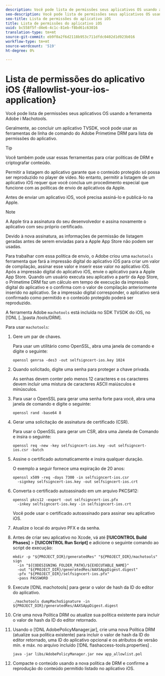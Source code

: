 ```yaml
---
description: Você pode lista de permissões seus aplicativos OS usando a ferramenta Adobe i Machotools.
seo-description: Você pode lista de permissões seus aplicativos OS usando a ferramenta Adobe i Machotools.
seo-title: Lista de permissões do aplicativo iOS
title: Lista de permissões do aplicativo iOS
uuid: bc558f5f-d4e6-4c1c-81eb-f8bd61c63016
translation-type: tm+mt
source-git-commit: eb9f0a2f6d2118b953c711dfdc0402d1d923b016
workflow-type: tm+mt
source-wordcount: '519'
ht-degree: 0%

---
```



# Lista de permissões do aplicativo iOS {#allowlist-your-ios-application}

Você pode lista de permissões seus aplicativos OS usando a ferramenta Adobe i Machotools.

Geralmente, ao concluir um aplicativo TVSDK, você pode usar as ferramentas de linha de comando do Adobe Primetime DRM para lista de permissões do aplicativo.

>[!TIP]
>
>Você também pode usar essas ferramentas para criar políticas de DRM e criptografar conteúdo.

Permitir a listagem do aplicativo garante que o conteúdo protegido só possa ser reproduzido no player de vídeo. No entanto, permitir a listagem de um aplicativo iOS requer que você conclua um procedimento especial que funcione com as políticas de envio de aplicativos da Apple.

Antes de enviar um aplicativo iOS, você precisa assiná-lo e publicá-lo na Apple.

>[!NOTE]
>
>A Apple tira a assinatura do seu desenvolvedor e assina novamente o aplicativo com seu próprio certificado.

Devido à nova assinatura, as informações de permissão de listagem geradas antes de serem enviadas para a Apple App Store não podem ser usadas.

Para trabalhar com essa política de envio, o Adobe criou uma `machotools` ferramenta que fará a impressão digital do aplicativo iOS para criar um valor de compilação, assinar esse valor e inserir esse valor no aplicativo iOS. Após a impressão digital do aplicativo iOS, envie o aplicativo para a Apple App Store. Quando um usuário executa seu aplicativo a partir da App Store, o Primetime DRM faz um cálculo em tempo de execução da impressão digital do aplicativo e o confirma com o valor de compilação anteriormente inserido no aplicativo. Se a impressão digital corresponder, o aplicativo será confirmado como permitido e o conteúdo protegido poderá ser reproduzido.

A ferramenta Adobe `machotools` está incluída no SDK TVSDK do iOS, no [!DNL [..]pasta /tools/DRM].

Para usar `machotools`:

1. Gere um par de chaves.

   Para usar um utilitário como OpenSSL, abra uma janela de comando e digite o seguinte:

   ```shell
   openssl genrsa -des3 -out selfsigncert-ios.key 1024
   ```

1. Quando solicitado, digite uma senha para proteger a chave privada.

   As senhas devem conter pelo menos 12 caracteres e os caracteres devem incluir uma mistura de caracteres ASCII maiúsculos e minúsculos.
1. Para usar o OpenSSL para gerar uma senha forte para você, abra uma janela de comando e digite o seguinte:

   ```shell
   openssl rand -base64 8
   ```

1. Gerar uma solicitação de assinatura de certificado (CSR).

   Para usar o OpenSSL para gerar um CSR, abra uma Janela de Comando e insira o seguinte:

   ```shell
   openssl req -new -key selfsigncert-ios.key -out selfsigncert-ios.csr -batch
   ```

1. Assine o certificado automaticamente e insira qualquer duração.

   O exemplo a seguir fornece uma expiração de 20 anos:

   ```shell
   openssl x509 -req -days 7300 -in selfsigncert-ios.csr  
     -signkey selfsigncert-ios.key -out selfsigncert-ios.crt
   ```

1. Converta o certificado autoassinado em um arquivo PKCS#12:

   ```shell
   openssl pkcs12 -export -out selfsigncert-ios.pfx  
     -inkey selfsigncert-ios.key -in selfsigncert-ios.crt
   ```

   Você pode usar o certificado autoassinado para assinar seu aplicativo iOS.

1. Atualize o local do arquivo PFX e da senha.
1. Antes de criar seu aplicativo no Xcode, vá até **[!UICONTROL Build Phases]** > **[!UICONTROL Run Script]** e adicione o seguinte comando ao script de execução:

   ```shell
   mkdir -p "${PROJECT_DIR}/generatedRes" "${PROJECT_DIR}/machotools" sign  
     -in "${CODESIGNING_FOLDER_PATH}/${EXECUTABLE_NAME}"  
     -out "${PROJECT_DIR}/generatedRes/AAXSAppDigest.digest"  
     -pfx "${PROJECT_DIR}/selfsigncert-ios.pfx"  
     -pass PASSWORD
   ```

1. Execute [!DNL machotools] para gerar o valor de hash da ID do editor do aplicativo.

   ```shell
   ./machotools dumpMachoSignature -in ${PROJECT_DIR}/generatedRes/AAXSAppDigest.digest
   ```

1. Crie uma nova Política DRM ou atualize sua política existente para incluir o valor de hash da ID do editor retornado.
1. Usando o [!DNL AdobePolicyManager.jar], crie uma nova Política DRM (atualize sua política existente) para incluir o valor de hash da ID do editor retornado, uma ID do aplicativo opcional e os atributos de versão mín. e máx. no arquivo incluído [!DNL flashaccess-tools.properties] .

   ```shell
   java -jar libs/AdobePolicyManager.jar new app_allowlist.pol
   ```

1. Compacte o conteúdo usando a nova política de DRM e confirme a reprodução do conteúdo permitido listado no aplicativo iOS.
